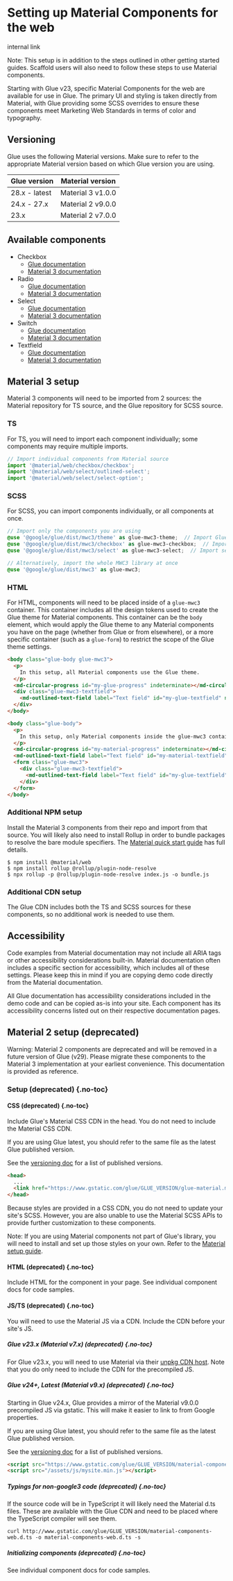 # Setting up Material Components for the web

internal link

<!--*
# Document freshness: For more information, see internal link
freshness: { owner: 'glue-eng-core' reviewed: '2024-01-23' }
*-->



Note: This setup is in addition to the steps outlined in other getting started
guides. Scaffold users will also need to follow these steps to use Material
components.

Starting with Glue v23, specific Material Components for the web are available
for use in Glue. The primary UI and styling is taken directly from Material,
with Glue providing some SCSS overrides to ensure these components meet
Marketing Web Standards in terms of color and typography.

## Versioning

Glue uses the following Material versions. Make sure to refer to the appropriate
Material version based on which Glue version you are using.

Glue version   | Material version
-------------- | -----------------
28.x - latest  | Material 3 v1.0.0
24.x - 27.x    | Material 2 v9.0.0
23.x           | Material 2 v7.0.0

## Available components

-   Checkbox
    -   [Glue documentation](/docs/components/checkbox.md)
    -   [Material 3 documentation](https://github.com/material-components/material-web/blob/main/docs/components/checkbox.md)
-   Radio
    -   [Glue documentation](/docs/components/radio.md)
    -   [Material 3 documentation](https://github.com/material-components/material-web/blob/main/docs/components/radio.md)
-   Select
    -   [Glue documentation](/docs/components/select.md)
    -   [Material 3 documentation](https://github.com/material-components/material-web/blob/main/docs/components/select.md)
-   Switch
    -   [Glue documentation](/docs/components/switch.md)
    -   [Material 3 documentation](https://github.com/material-components/material-web/blob/main/docs/components/switch.md)
-   Textfield
    -   [Glue documentation](/docs/components/textfield.md)
    -   [Material 3 documentation](https://github.com/material-components/material-web/blob/main/docs/components/text-field.md)

## Material 3 setup

Material 3 components will need to be imported from 2 sources: the Material
repository for TS source, and the Glue repository for SCSS source.

### TS

For TS, you will need to import each component individually; some components may
require multiple imports.

```ts
// Import individual components from Material source
import '@material/web/checkbox/checkbox';
import '@material/web/select/outlined-select';
import '@material/web/select/select-option';
```

### SCSS

For SCSS, you can import components individually, or all components at once.

```scss
// Import only the components you are using
@use '@google/glue/dist/mwc3/theme' as glue-mwc3-theme;  // Import Glue tokens and theme for MWC3 components
@use '@google/glue/dist/mwc3/checkbox' as glue-mwc3-checkbox;  // Import checkbox component styles
@use '@google/glue/dist/mwc3/select' as glue-mwc3-select;  // Import select component styles

// Alternatively, import the whole MWC3 library at once
@use '@google/glue/dist/mwc3' as glue-mwc3;
```

### HTML

For HTML, components will need to be placed inside of a `glue-mwc3` container.
This container includes all the design tokens used to create the Glue theme for
Material components. This container can be the `body` element, which would apply
the Glue theme to any Material components you have on the page (whether from
Glue or from elsewhere), or a more specific container (such as a `glue-form`) to
restrict the scope of the Glue theme settings.

```html
<body class="glue-body glue-mwc3">
  <p>
    In this setup, all Material components use the Glue theme.
  </p>
  <md-circular-progress id="my-glue-progress" indeterminate></md-circular-progress>
  <div class="glue-mwc3-textfield">
    <md-outlined-text-field label="Text field" id="my-glue-textfield" name="my-glue-textfield"></md-outlined-text-field>
  </div>
</body>

<body class="glue-body">
  <p>
    In this setup, only Material components inside the glue-mwc3 container use the Glue theme.
  </p>
  <md-circular-progress id="my-material-progress" indeterminate></md-circular-progress>
  <md-outlined-text-field label="Text field" id="my-material-textfield" name="my-material-textfield"></md-outlined-text-field>
  <form class="glue-mwc3">
    <div class="glue-mwc3-textfield">
      <md-outlined-text-field label="Text field" id="my-glue-textfield" name="my-glue-textfield"></md-outlined-text-field>
    </div>
  </form>
</body>
```


### Additional NPM setup

Install the Material 3 components from their repo and import from that source.
You will likely also need to install Rollup in order to bundle packages to
resolve the bare module specifiers. The
[Material quick start guide](https://github.com/material-components/material-web/blob/main/docs/quick-start.md)
has full details.

```shell
$ npm install @material/web
$ npm install rollup @rollup/plugin-node-resolve
$ npx rollup -p @rollup/plugin-node-resolve index.js -o bundle.js
```

### Additional CDN setup

The Glue CDN includes both the TS and SCSS sources for these components, so no
additional work is needed to use them.

## Accessibility

Code examples from Material documentation may not include all ARIA tags or other
accessibility considerations built-in. Material documentation often includes a
specific section for accessibility, which includes all of these settings. Please
keep this in mind if you are copying demo code directly from the Material
documentation.

All Glue documentation has accessibility considerations included in the demo
code and can be copied as-is into your site. Each component has its
accessibility concerns listed out on their respective documentation pages.

## Material 2 setup (deprecated)

Warning: Material 2 components are deprecated and will be removed in a future
version of Glue (v29). Please migrate these components to the Material 3
implementation at your earliest convenience. This documentation is provided as
reference.

### Setup (deprecated) {.no-toc}

#### CSS (deprecated) {.no-toc}

Include Glue's Material CSS CDN in the head. You do not need to include the
Material CSS CDN.

If you are using Glue latest, you should refer to the same file as the latest
Glue published version.

See the [versioning doc](/docs/concepts/versioning.md) for
a list of published versions.

```html
<head>
  ...
  <link href="https://www.gstatic.com/glue/GLUE_VERSION/glue-material.min.css" rel="stylesheet">
</head>
```

Because styles are provided in a CSS CDN, you do not need to update your site's
SCSS. However, you are also unable to use the Material SCSS APIs to provide
further customization to these components.

Note: If you are using Material components not part of Glue's library, you will
need to install and set up those styles on your own. Refer to the
[Material setup guide](https://material.io/develop/web/getting-started).

#### HTML (deprecated) {.no-toc}

Include HTML for the component in your page. See individual component docs for
code samples.

#### JS/TS (deprecated) {.no-toc}

You will need to use the Material JS via a CDN. Include the CDN before your
site's JS.

##### Glue v23.x (Material v7.x) (deprecated) {.no-toc}

For Glue v23.x, you will need to use Material via their
[unpkg CDN host](https://github.com/material-components/material-components-web/blob/v7.0.0/docs/getting-started.md#quick-start-cdn).
Note that you do only need to include the CDN for the precompiled JS.

##### Glue v24+, Latest (Material v9.x) (deprecated) {.no-toc}

Starting in Glue v24.x, Glue provides a mirror of the Material v9.0.0
precompiled JS via gstatic. This will make it easier to link to from Google
properties.

If you are using Glue latest, you should refer to the same file as the latest
Glue published version.

See the [versioning doc](/docs/concepts/versioning.md) for
a list of published versions.

```html
<script src="https://www.gstatic.com/glue/GLUE_VERSION/material-components-web.min.js"></script>
<script src="/assets/js/mysite.min.js"></script>
```


##### Typings for non-google3 code (deprecated) {.no-toc}

If the source code will be in TypeScript it will likely need the
Material d.ts files. These are available with the Glue CDN and need to
be placed where the TypeScript compiler will see them.

```
curl http://www.gstatic.com/glue/GLUE_VERSION/material-components-web.d.ts -o material-components-web.d.ts -s
```

##### Initializing components (deprecated) {.no-toc}

See individual component docs for code samples.